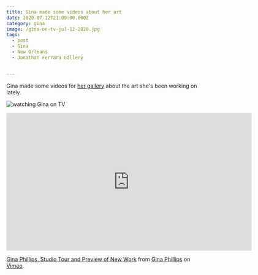 ```yaml
---
title: Gina made some videos about her art
date: 2020-07-12T21:00:00.000Z
category: gina
image: /gina-on-tv-jul-12-2020.jpg
tags:
  - post 
  - Gina
  - New Orleans
  - Jonathan Ferrara Gallery


---
```


Gina made some videos for [her gallery](http://www.jonathanferraragallery.com/) about the art she's been working on lately.

![watching Gina on TV](/static/img/gina/gina-on-tv-jul-12-2020.jpg "watching Gina on TV")

<iframe src="https://player.vimeo.com/video/435159386" width="640" height="360" frameborder="0" allow="autoplay; fullscreen" allowfullscreen></iframe>
<p><a href="https://vimeo.com/435159386">Gina Phillips, Studio Tour and Preview of New Work</a> from <a href="https://vimeo.com/user71528475">Gina Phillips</a> on <a href="https://vimeo.com">Vimeo</a>.</p>